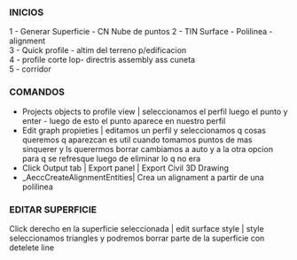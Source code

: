 ### INICIOS

1 - Generar Superficie - CN Nube de puntos 
2 - TIN Surface - Polilinea - alignment  
3 - Quick profile - altim del terreno p/edificacion   
4 - profile corte lop- directris assembly ass cuneta  
5 - corridor  

### COMANDOS

 - Projects objects to profile view | seleccionamos el perfil luego el punto y enter - luego de esto el punto aparece en nuestro perfil  
 - Edit graph propieties | editamos un perfil y seleccionamos q cosas queremos q aparezcan es util cuando tomamos puntos de mas sinquerer y ls querermos borrar cambiamos a auto y a la otra opcion para q se refresque luego de 
eliminar lo q no era  
- Click Output tab | Export panel | Export Civil 3D Drawing
- _AeccCreateAlignmentEntities| Crea un alignament a partir de una polilinea  

### EDITAR SUPERFICIE
Click derecho en la superficie seleccionada | edit surface style | style seleccionamos triangles y podremos borrar parte de la superficie con detelete line
